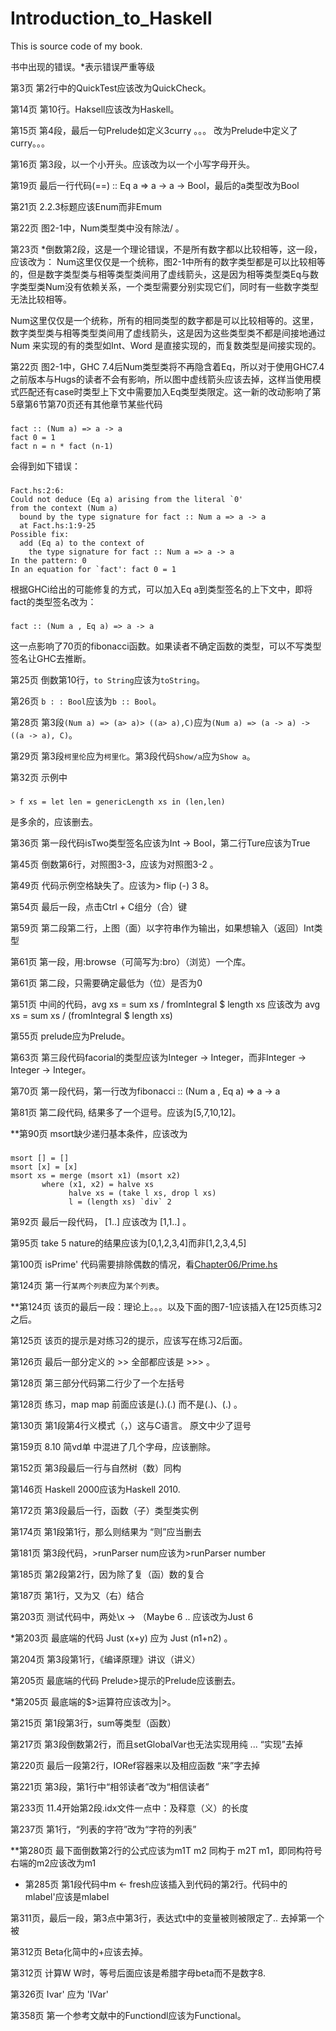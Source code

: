 Introduction_to_Haskell
=======================

This is source code of my book.

书中出现的错误。*表示错误严重等级

第3页 第2行中的QuickTest应该改为QuickCheck。

第14页  第10行。Haksell应该改为Haskell。

第15页  第4段，最后一句Prelude如定义3curry 。。。 改为Prelude中定义了curry。。。

第16页  第3段，以一个小开头。应该改为以一个小写字母开头。

第19页  最后一行代码(==) :: Eq a => a -> a -> Bool，最后的a类型改为Bool

第21页  2.2.3标题应该Enum而非Emum

第22页  图2-1中，Num类型类中没有除法/ 。

第23页  *倒数第2段，这是一个理论错误，不是所有数字都以比较相等，这一段，应该改为：
Num这里仅仅是一个统称，图2-1中所有的数字类型都是可以比较相等的，但是数字类型类与相等类型类间用了虚线箭头，这是因为相等类型类Eq与数字类型类Num没有依赖关系，一个类型需要分别实现它们，同时有一些数字类型无法比较相等。

Num这里仅仅是一个统称，所有的相同类型的数字都是可以比较相等的。这里，数字类型类与相等类型类间用了虚线箭头，这是因为这些类型类不都是间接地通过Num 来实现的有的类型如Int、Word 是直接实现的，而复数类型是间接实现的。

第22页  图2-1中，GHC 7.4后Num类型类将不再隐含着Eq，所以对于使用GHC7.4之前版本与Hugs的读者不会有影响，所以图中虚线箭头应该去掉，这样当使用模式匹配还有case时类型上下文中需要加入Eq类型类限定。这一新的改动影响了第5章第6节第70页还有其他章节某些代码
###
    fact :: (Num a) => a -> a
    fact 0 = 1
    fact n = n * fact (n-1)
会得到如下错误：
### 
    Fact.hs:2:6:
    Could not deduce (Eq a) arising from the literal `0'
    from the context (Num a)
      bound by the type signature for fact :: Num a => a -> a
      at Fact.hs:1:9-25
    Possible fix:
      add (Eq a) to the context of
        the type signature for fact :: Num a => a -> a
    In the pattern: 0
    In an equation for `fact': fact 0 = 1

根据GHCi给出的可能修复的方式，可以加入Eq a到类型签名的上下文中，即将fact的类型签名改为：
###
    fact :: (Num a , Eq a) => a -> a

这一点影响了70页的fibonacci函数。如果读者不确定函数的类型，可以不写类型签名让GHC去推断。

第25页  倒数第10行，`to String`应该为`toString`。

第26页  `b : : Bool`应该为`b :: Bool`。

第28页  第3段`(Num a) => (a> a)> ((a> a),C)`应为`(Num a) => (a -> a) -> ((a -> a), C)`。

第29页  第3段`柯里伦`应为`柯里化`。第3段代码`Show/a`应为`Show a`。

第32页 示例中 
### 
    > f xs = let len = genericLength xs in (len,len)
    
是多余的，应该删去。

第36页 第一段代码isTwo类型签名应该为Int -> Bool，第二行Ture应该为True

第45页  倒数第6行，对照图3-3，应该为对照图3-2 。

第49页  代码示例空格缺失了。应该为> flip (-) 3 8。

第54页  最后一段，点击Ctrl + C组分（合）键

第59页  第二段第二行，上图（面）以字符串作为输出，如果想输入（返回）Int类型

第61页 第一段，用:browse（可简写为:bro）（浏览）一个库。

第61页 第二段，只需要确定最低为（位）是否为0

第51页  中间的代码，avg xs = sum xs / fromIntegral $ length xs 应该改为 avg xs = sum xs / (fromIntegral $ length xs)

第55页  prelude应为Prelude。

第63页 第三段代码facorial的类型应该为Integer -> Integer，而非Integer -> Integer -> Integer。

第70页 第一段代码，第一行改为fibonacci :: (Num a , Eq a) => a -> a

第81页  第二段代码, 结果多了一个逗号。应该为[5,7,10,12]。

**第90页  msort缺少递归基本条件，应该改为

###
    msort [] = [] 
    msort [x] = [x]
    msort xs = merge (msort x1) (msort x2)
           where (x1, x2) = halve xs
                 halve xs = (take l xs, drop l xs)
                 l = (length xs) `div` 2

第92页  最后一段代码， [1..]  应该改为 [1,1..] 。

第95页  take 5 nature的结果应该为[0,1,2,3,4]而非[1,2,3,4,5]

第100页 isPrime' 代码需要排除偶数的情况，看[Chapter06/Prime.hs](Chapter06/Prime.hs)

第124页  第一行`某两个列表`应为`某个列表`。

**第124页 该页的最后一段：理论上。。。以及下面的图7-1应该插入在125页练习2之后。

第125页 该页的提示是对练习2的提示，应该写在练习2后面。

第126页 最后一部分定义的 >> 全部都应该是 >>> 。

第128页 第三部分代码第二行少了一个左括号

第128页 练习，map map 前面应该是(.).(.) 而不是(.)、(.) 。

第130页 第1段第4行义模式（，）这与C语言。  原文中少了逗号

第159页 8.10 简vd单 中混进了几个字母，应该删除。

第152页 第3段最后一行与自然树（数）同构

第146页 Haskell 2000应该为Haskell 2010.

第172页 第3段最后一行，函数（子）类型类实例

第174页 第1段第1行，那么则结果为   “则”应当删去

第181页 第3段代码，>runParser num应该为>runParser number

第185页 第2段第2行，因为除了复（函）数的复合

第187页 第1行，又为又（右）结合

第203页 测试代码中，两处\x -> （Maybe 6 .. 应该改为Just 6

*第203页 最底端的代码 Just (x+y) 应为 Just (n1+n2) 。

第204页  第3段第1行，《编译原理》讲议（讲义）

第205页 最底端的代码 Prelude>提示的Prelude应该删去。

*第205页 最底端的$>运算符应该改为|>。

第215页 第1段第3行，sum等类型（函数）

第217页 第3段倒数第2行，而且setGlobalVar也无法实现用纯 ...  “实现”去掉

第220页 最后一段第2行，IORef容器来以及相应函数  “来”字去掉

第221页 第3段，第1行中“相邻读者”改为“相信读者”

第233页 11.4开始第2段.idx文件一点中：及释意（义）的长度

第237页 第1行，“列表的字符”改为“字符的列表”

**第280页 最下面倒数第2行的公式应该为m1T m2 同构于 m2T m1，即同构符号右端的m2应该改为m1

* 第285页 第1段代码中m <- fresh应该插入到代码的第2行。代码中的mlabel'应该是mlabel

第311页，最后一段，第3点中第3行，表达式t中的变量被则被限定了.. 去掉第一个被

第312页 Beta化简中的+应该去掉。

第312页 计算W W时，等号后面应该是希腊字母beta而不是数字8.

第326页 Ivar' 应为 'IVar'

第358页 第一个参考文献中的Functiondl应该为Functional。
